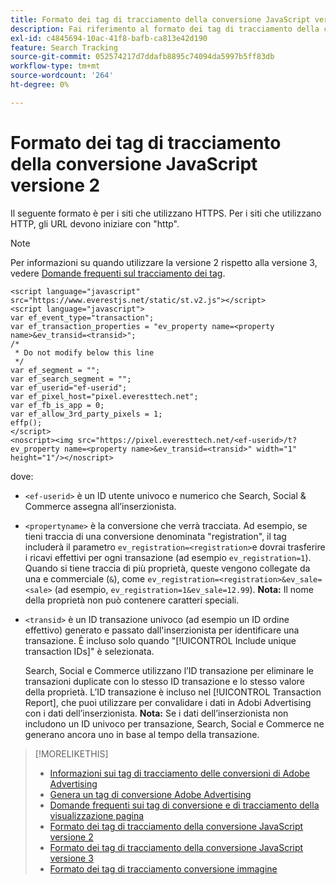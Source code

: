 ```yaml
---
title: Formato dei tag di tracciamento della conversione JavaScript versione 2
description: Fai riferimento al formato dei tag di tracciamento della conversione JavaScript versione 2.
exl-id: c4845694-10ac-41f8-bafb-ca813e42d190
feature: Search Tracking
source-git-commit: 052574217d7ddafb8895c74094da5997b5ff83db
workflow-type: tm+mt
source-wordcount: '264'
ht-degree: 0%

---
```


# Formato dei tag di tracciamento della conversione JavaScript versione 2

Il seguente formato è per i siti che utilizzano HTTPS. Per i siti che utilizzano HTTP, gli URL devono iniziare con &quot;http&quot;.

>[!NOTE]
>
>Per informazioni su quando utilizzare la versione 2 rispetto alla versione 3, vedere [Domande frequenti sul tracciamento dei tag](/help/search-social-commerce/tracking/faqs-conversion-page-view-tracking-tags.md).

```
<script language="javascript" src="https://www.everestjs.net/static/st.v2.js"></script>
<script language="javascript">
var ef_event_type="transaction";
var ef_transaction_properties = "ev_property name=<property name>&ev_transid=<transid>";
/*
 * Do not modify below this line
 */
var ef_segment = "";
var ef_search_segment = "";
var ef_userid="ef-userid";
var ef_pixel_host="pixel.everesttech.net";
var ef_fb_is_app = 0;
var ef_allow_3rd_party_pixels = 1;
effp();
</script>
<noscript><img src="https://pixel.everesttech.net/<ef-userid>/t?ev_property name=<property name>&ev_transid=<transid>" width="1" height="1"/></noscript>
```

dove:

* `<ef-userid>` è un ID utente univoco e numerico che Search, Social &amp; Commerce assegna all’inserzionista.

* `<propertyname>` è la conversione che verrà tracciata. Ad esempio, se tieni traccia di una conversione denominata &quot;registration&quot;, il tag includerà il parametro `ev_registration=<registration>`e dovrai trasferire i ricavi effettivi per ogni transazione (ad esempio `ev_registration=1`). Quando si tiene traccia di più proprietà, queste vengono collegate da una e commerciale (`&`), come `ev_registration=<registration>&ev_sale=<sale>` (ad esempio, `ev_registration=1&ev_sale=12.99`). **Nota:**  Il nome della proprietà non può contenere caratteri speciali.

* `<transid>` è un ID transazione univoco (ad esempio un ID ordine effettivo) generato e passato dall&#39;inserzionista per identificare una transazione. È incluso solo quando &quot;[!UICONTROL Include unique transaction IDs]&quot; è selezionata.

  Search, Social e Commerce utilizzano l’ID transazione per eliminare le transazioni duplicate con lo stesso ID transazione e lo stesso valore della proprietà. L’ID transazione è incluso nel [!UICONTROL Transaction Report], che puoi utilizzare per convalidare i dati in Adobi Advertising con i dati dell’inserzionista. **Nota:** Se i dati dell’inserzionista non includono un ID univoco per transazione, Search, Social e Commerce ne generano ancora uno in base al tempo della transazione.

<!-- add more links -->

>[!MORELIKETHIS]
>
>* [Informazioni sui tag di tracciamento delle conversioni di Adobe Advertising](/help/search-social-commerce/tracking/conversion-tracking-advertising.md)
>* [Genera un tag di conversione Adobe Advertising](/help/search-social-commerce/tools/conversion-tag-generate.md)
>* [Domande frequenti sui tag di conversione e di tracciamento della visualizzazione pagina](/help/search-social-commerce/tracking/faqs-conversion-page-view-tracking-tags.md)
>* [Formato dei tag di tracciamento della conversione JavaScript versione 2](format-conversion-tag-jsv2.md)
>* [Formato dei tag di tracciamento della conversione JavaScript versione 3](format-conversion-tag-jsv3.md)
>* [Formato dei tag di tracciamento conversione immagine](format-conversion-tag-image.md)
